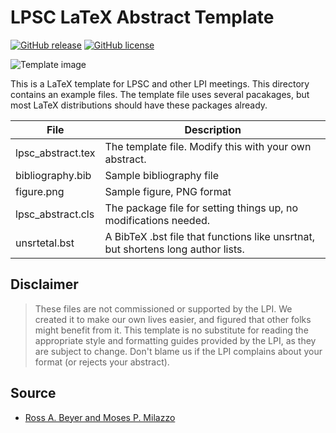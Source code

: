 # LPSC LaTeX Abstract Template

[![GitHub release](https://img.shields.io/github/release/seignovert/lpsc-abstract-template.svg)](https://github.com/seignovert/lpsc-abstract-template/releases/latest)
[![GitHub license](https://img.shields.io/badge/license-CC--BY--NC--SA-green.svg)](https://github.com/seignovert/lpsc-abstract-template/blob/master/LICENCE.md)

![Template image](lpsc_abstract.png)

This is a LaTeX template for LPSC and other LPI meetings.
This directory contains an example files.
The template file uses several pacakages, but most LaTeX distributions should have these packages already.

| File               | Description                                                                      |
| ----               | -----------                                                                      |
| lpsc_abstract.tex  | The template file.  Modify this with your own abstract.                          |
| bibliography.bib   | Sample bibliography file                                                         |
| figure.png         | Sample figure, PNG format                                                        |
| lpsc_abstract.cls  | The package file for setting things up, no modifications needed.                 |
| unsrtetal.bst      | A BibTeX .bst file that functions like unsrtnat, but shortens long author lists. |


## Disclaimer
> These files are not commissioned or supported by the
> LPI.  We created it to make our own lives easier, and figured that
> other folks might benefit from it.  This template is no substitute
> for reading the appropriate style and formatting guides provided
> by the LPI, as they are subject to change.  Don't blame us if the
> LPI complains about your format (or rejects your abstract).

## Source
* [Ross A. Beyer and Moses P. Milazzo](https://github.com/rbeyer/lpsc_template)